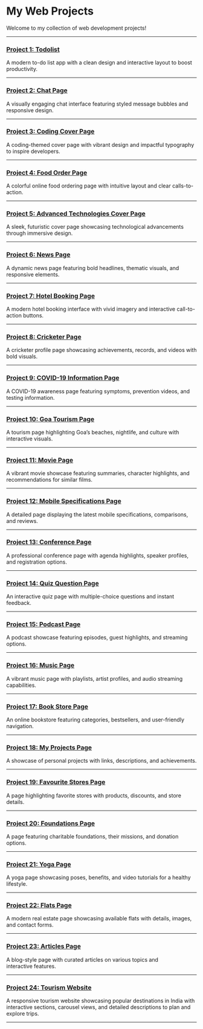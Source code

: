 # My Web Projects

Welcome to my collection of web development projects!

---

### [Project 1: Todolist](https://balamurugan2004m.github.io/Static-Website-for-mobile/Todolist/)
A modern to-do list app with a clean design and interactive layout to boost productivity.

---

### [Project 2: Chat Page](https://balamurugan2004m.github.io/Static-Website-for-mobile/Chat-Page/)
A visually engaging chat interface featuring styled message bubbles and responsive design.

---

### [Project 3: Coding Cover Page](https://balamurugan2004m.github.io/Static-Website-for-mobile/Coding-Cover-Page/)
A coding-themed cover page with vibrant design and impactful typography to inspire developers.

---

### [Project 4: Food Order Page](https://balamurugan2004m.github.io/Static-Website-for-mobile/Food-Order-Page/)
A colorful online food ordering page with intuitive layout and clear calls-to-action.

---

### [Project 5: Advanced Technologies Cover Page](https://balamurugan2004m.github.io/Static-Website-for-mobile/Advanced-Technologies-Cover-Page/)
A sleek, futuristic cover page showcasing technological advancements through immersive design.

---

### [Project 6: News Page](https://balamurugan2004m.github.io/Static-Website-for-mobile/News-Page/)
A dynamic news page featuring bold headlines, thematic visuals, and responsive elements.

---

### [Project 7: Hotel Booking Page](https://balamurugan2004m.github.io/Static-Website-for-mobile/Hotel-Booking-Page/)
A modern hotel booking interface with vivid imagery and interactive call-to-action buttons.

---

### [Project 8: Cricketer Page](https://balamurugan2004m.github.io/Static-Website-for-mobile/Cricketer-Page/)
A cricketer profile page showcasing achievements, records, and videos with bold visuals.

---

### [Project 9: COVID-19 Information Page](https://balamurugan2004m.github.io/Static-Website-for-mobile/COVID-19-Page/)
A COVID-19 awareness page featuring symptoms, prevention videos, and testing information.

---

### [Project 10: Goa Tourism Page](https://balamurugan2004m.github.io/Static-Website-for-mobile/Goa-Page/)
A tourism page highlighting Goa’s beaches, nightlife, and culture with interactive visuals.

---

### [Project 11: Movie Page](https://balamurugan2004m.github.io/Static-Website-for-mobile/Movie-Page/)
A vibrant movie showcase featuring summaries, character highlights, and recommendations for similar films.

---

### [Project 12: Mobile Specifications Page](https://balamurugan2004m.github.io/Static-Website-for-mobile/Mobile-Specifications-Page/)
A detailed page displaying the latest mobile specifications, comparisons, and reviews.

---

### [Project 13: Conference Page](https://balamurugan2004m.github.io/Static-Website-for-mobile/Conference-Page/)
A professional conference page with agenda highlights, speaker profiles, and registration options.

---

### [Project 14: Quiz Question Page](https://balamurugan2004m.github.io/Static-Website-for-mobile/Quiz-Question-Page/)
An interactive quiz page with multiple-choice questions and instant feedback.

---

### [Project 15: Podcast Page](https://balamurugan2004m.github.io/Static-Website-for-mobile/Podcast-Page/)
A podcast showcase featuring episodes, guest highlights, and streaming options.

---

### [Project 16: Music Page](https://balamurugan2004m.github.io/Static-Website-for-mobile/Music-Page/)
A vibrant music page with playlists, artist profiles, and audio streaming capabilities.

---

### [Project 17: Book Store Page](https://balamurugan2004m.github.io/Static-Website-for-mobile/Book-Store-Page/)
An online bookstore featuring categories, bestsellers, and user-friendly navigation.

---

### [Project 18: My Projects Page](https://balamurugan2004m.github.io/Static-Website-for-mobile/My-Projects-Page/)
A showcase of personal projects with links, descriptions, and achievements.

---

### [Project 19: Favourite Stores Page](https://balamurugan2004m.github.io/Static-Website-for-mobile/Favorite-Stores-Page/)
A page highlighting favorite stores with products, discounts, and store details.

---

### [Project 20: Foundations Page](https://balamurugan2004m.github.io/Static-Website-for-mobile/Foundations-Page/)
A page featuring charitable foundations, their missions, and donation options.

---

### [Project 21: Yoga Page](https://balamurugan2004m.github.io/Static-Website-for-mobile/Yoga-Page/)
A yoga page showcasing poses, benefits, and video tutorials for a healthy lifestyle.

---

### [Project 22: Flats Page](https://balamurugan2004m.github.io/Static-Website-for-mobile/Flats-Page/)
A modern real estate page showcasing available flats with details, images, and contact forms.

---

### [Project 23: Articles Page](https://balamurugan2004m.github.io/Static-Website-for-mobile/Articles-Page/)
A blog-style page with curated articles on various topics and interactive features.

---

### [Project 24: Tourism Website](https://balamurugan2004m.github.io/Static-Website-for-mobile/Tourism-Website/)
A responsive tourism website showcasing popular destinations in India with interactive sections, carousel views, and detailed descriptions to plan and explore trips.

---
